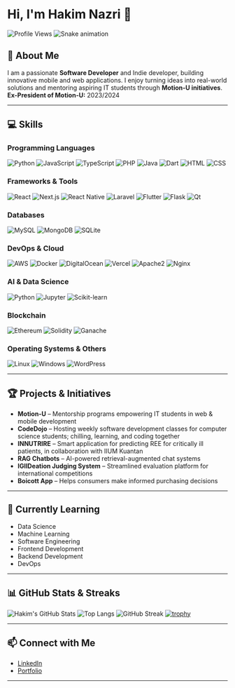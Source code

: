 # Hi, I'm Hakim Nazri 👋

![Profile Views](https://komarev.com/ghpvc/?username=hakimnazry24)
![Snake animation](https://github.com/hakimnazry24/hakimnazry24/blob/output/github-contribution-grid-snake.svg)



## 🚀 About Me
I am a passionate **Software Developer** and Indie developer, building innovative mobile and web applications. I enjoy turning ideas into real-world solutions and mentoring aspiring IT students through **Motion-U initiatives**.  
**Ex-President of Motion-U:** 2023/2024

---

## 💻 Skills

### Programming Languages
![Python](https://img.shields.io/badge/Python-3776AB?style=for-the-badge&logo=python&logoColor=white)
![JavaScript](https://img.shields.io/badge/JavaScript-F7DF1E?style=for-the-badge&logo=javascript&logoColor=black)
![TypeScript](https://img.shields.io/badge/TypeScript-3178C6?style=for-the-badge&logo=typescript&logoColor=white)
![PHP](https://img.shields.io/badge/PHP-777BB4?style=for-the-badge&logo=php&logoColor=white)
![Java](https://img.shields.io/badge/Java-007396?style=for-the-badge&logo=java&logoColor=white)
![Dart](https://img.shields.io/badge/Dart-0175C2?style=for-the-badge&logo=dart&logoColor=white)
![HTML](https://img.shields.io/badge/HTML-E34F26?style=for-the-badge&logo=html5&logoColor=white)
![CSS](https://img.shields.io/badge/CSS-1572B6?style=for-the-badge&logo=css3&logoColor=white)

### Frameworks & Tools
![React](https://img.shields.io/badge/React-20232A?style=for-the-badge&logo=react&logoColor=61DAFB)
![Next.js](https://img.shields.io/badge/Next.js-000000?style=for-the-badge&logo=nextdotjs&logoColor=white)
![React Native](https://img.shields.io/badge/React_Native-20232A?style=for-the-badge&logo=react&logoColor=61DAFB)
![Laravel](https://img.shields.io/badge/Laravel-FF2D20?style=for-the-badge&logo=laravel&logoColor=white)
![Flutter](https://img.shields.io/badge/Flutter-02569B?style=for-the-badge&logo=flutter&logoColor=white)
![Flask](https://img.shields.io/badge/Flask-000000?style=for-the-badge&logo=flask&logoColor=white)
![Qt](https://img.shields.io/badge/Qt-41CD52?style=for-the-badge&logo=qt&logoColor=white)

### Databases
![MySQL](https://img.shields.io/badge/MySQL-4479A1?style=for-the-badge&logo=mysql&logoColor=white)
![MongoDB](https://img.shields.io/badge/MongoDB-47A248?style=for-the-badge&logo=mongodb&logoColor=white)
![SQLite](https://img.shields.io/badge/SQLite-003B57?style=for-the-badge&logo=sqlite&logoColor=white)

### DevOps & Cloud
![AWS](https://img.shields.io/badge/AWS-232F3E?style=for-the-badge&logo=amazon-aws&logoColor=white)
![Docker](https://img.shields.io/badge/Docker-2496ED?style=for-the-badge&logo=docker&logoColor=white)
![DigitalOcean](https://img.shields.io/badge/DigitalOcean-0080FF?style=for-the-badge&logo=digitalocean&logoColor=white)
![Vercel](https://img.shields.io/badge/Vercel-000000?style=for-the-badge&logo=vercel&logoColor=white)
![Apache2](https://img.shields.io/badge/Apache2-CA1F12?style=for-the-badge&logo=apache&logoColor=white)
![Nginx](https://img.shields.io/badge/Nginx-009639?style=for-the-badge&logo=nginx&logoColor=white)

### AI & Data Science
![Python](https://img.shields.io/badge/Python-3776AB?style=for-the-badge&logo=python&logoColor=white)
![Jupyter](https://img.shields.io/badge/Jupyter-F37626?style=for-the-badge&logo=jupyter&logoColor=white)
![Scikit-learn](https://img.shields.io/badge/scikit--learn-F7931E?style=for-the-badge&logo=scikit-learn&logoColor=white)

### Blockchain
![Ethereum](https://img.shields.io/badge/Ethereum-3C3C3D?style=for-the-badge&logo=ethereum&logoColor=white)
![Solidity](https://img.shields.io/badge/Solidity-363636?style=for-the-badge&logo=solidity&logoColor=white)
![Ganache](https://img.shields.io/badge/Ganache-FF6F00?style=for-the-badge&logo=ganache&logoColor=white)

### Operating Systems & Others
![Linux](https://img.shields.io/badge/Linux-FCC624?style=for-the-badge&logo=linux&logoColor=black)
![Windows](https://img.shields.io/badge/Windows-0078D6?style=for-the-badge&logo=windows&logoColor=white)
![WordPress](https://img.shields.io/badge/WordPress-21759B?style=for-the-badge&logo=wordpress&logoColor=white)

---

## 🏆 Projects & Initiatives
- **Motion-U** – Mentorship programs empowering IT students in web & mobile development
- **CodeDojo** – Hosting weekly software development classes for computer science students; chilling, learning, and coding together  
- **INNUTRIRE** – Smart application for predicting REE for critically ill patients, in collaboration with IIUM Kuantan  
- **RAG Chatbots** – AI-powered retrieval-augmented chat systems  
- **IGIIDeation Judging System** – Streamlined evaluation platform for international competitions  
- **Boicott App** – Helps consumers make informed purchasing decisions  

---

## 🌱 Currently Learning
- Data Science  
- Machine Learning  
- Software Engineering  
- Frontend Development  
- Backend Development  
- DevOps  

---

## 📊 GitHub Stats & Streaks

![Hakim's GitHub Stats](https://github-readme-stats.vercel.app/api?username=hakimnazry24&show_icons=true&theme=radical)
![Top Langs](https://github-readme-stats.vercel.app/api/top-langs/?username=hakimnazry24&layout=compact&theme=radical)
![GitHub Streak](https://github-readme-streak-stats.herokuapp.com/?user=hakimnazry24&theme=radical)
[![trophy](https://github-profile-trophy.vercel.app/?username=hakimnazry24&theme=radical&no-frame=true&margin-w=5)](https://github.com/hakimnazry24)

---

## 📫 Connect with Me
- [LinkedIn](https://www.linkedin.com/in/hakim-nazri)  
- [Portfolio](https://hakimnazry24.github.io)  

---
